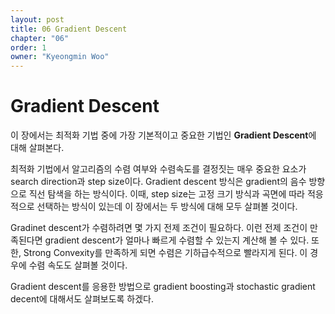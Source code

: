 ```yaml
---
layout: post
title: 06 Gradient Descent
chapter: "06"
order: 1
owner: "Kyeongmin Woo"
---
```


# Gradient Descent

이 장에서는 최적화 기법 중에 가장 기본적이고 중요한 기법인 **Gradient Descent**에 대해 살펴본다. 

최적화 기법에서 알고리즘의 수렴 여부와 수렴속도를 결정짓는 매우 중요한 요소가 search direction과 step size이다. Gradient descent 방식은 gradient의 음수 방향으로 직선 탐색을 하는 방식이다. 이때, step size는 고정 크기 방식과 곡면에 따라 적응적으로 선택하는 방식이 있는데 이 장에서는 두 방식에 대해 모두 살펴볼 것이다.

Gradinet descent가 수렴하려면 몇 가지 전제 조건이 필요하다. 이런 전제 조건이 만족된다면 gradient descent가 얼마나 빠르게 수렴할 수 있는지 계산해 볼 수 있다. 또한, Strong Convexity를 만족하게 되면 수렴은 기하급수적으로 빨라지게 된다. 이 경우에 수렴 속도도 살펴볼 것이다.

Gradient descent를 응용한 방법으로 gradient boosting과 stochastic gradient decent에 대해서도 살펴보도록 하겠다.